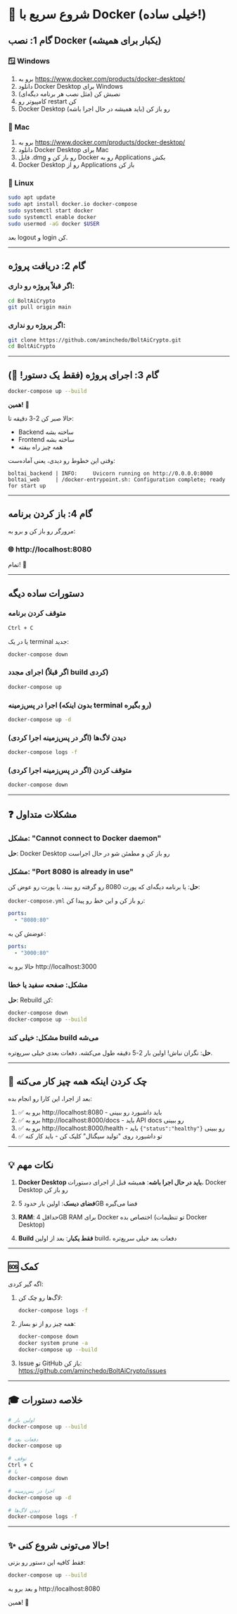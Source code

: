 # 🚀 شروع سریع با Docker (خیلی ساده!)

## گام 1: نصب Docker (یکبار برای همیشه)

### 🪟 Windows
1. برو به https://www.docker.com/products/docker-desktop/
2. دانلود Docker Desktop برای Windows
3. نصبش کن (مثل نصب هر برنامه دیگه‌ای)
4. کامپیوتر رو restart کن
5. Docker Desktop رو باز کن (باید همیشه در حال اجرا باشه)

### 🍎 Mac
1. برو به https://www.docker.com/products/docker-desktop/
2. دانلود Docker Desktop برای Mac
3. فایل .dmg رو باز کن و Docker رو به Applications بکش
4. Docker Desktop رو از Applications باز کن

### 🐧 Linux
```bash
sudo apt update
sudo apt install docker.io docker-compose
sudo systemctl start docker
sudo systemctl enable docker
sudo usermod -aG docker $USER
```
بعد logout و login کن.

---

## گام 2: دریافت پروژه

### اگر قبلاً پروژه رو داری:
```bash
cd BoltAiCrypto
git pull origin main
```

### اگر پروژه رو نداری:
```bash
git clone https://github.com/aminchedo/BoltAiCrypto.git
cd BoltAiCrypto
```

---

## گام 3: اجرای پروژه (فقط یک دستور! 🎉)

```bash
docker-compose up --build
```

**همین!** 🎊

حالا صبر کن 2-3 دقیقه تا:
- Backend ساخته بشه
- Frontend ساخته بشه
- همه چیز راه بیفته

وقتی این خطوط رو دیدی، یعنی آماده‌ست:
```
boltai_backend | INFO:     Uvicorn running on http://0.0.0.0:8000
boltai_web     | /docker-entrypoint.sh: Configuration complete; ready for start up
```

---

## گام 4: باز کردن برنامه

مرورگر رو باز کن و برو به:

### 🌐 http://localhost:8080

تمام! 🎉

---

## دستورات ساده دیگه

### متوقف کردن برنامه
```bash
Ctrl + C
```
یا در یک terminal جدید:
```bash
docker-compose down
```

### اجرای مجدد (اگر قبلاً build کردی)
```bash
docker-compose up
```

### اجرا در پس‌زمینه (بدون اینکه terminal رو بگیره)
```bash
docker-compose up -d
```

### دیدن لاگ‌ها (اگر در پس‌زمینه اجرا کردی)
```bash
docker-compose logs -f
```

### متوقف کردن (اگر در پس‌زمینه اجرا کردی)
```bash
docker-compose down
```

---

## ❓ مشکلات متداول

### مشکل: "Cannot connect to Docker daemon"
**حل**: Docker Desktop رو باز کن و مطمئن شو در حال اجراست

### مشکل: "Port 8080 is already in use"
**حل**: یا برنامه دیگه‌ای که پورت 8080 رو گرفته رو ببند، یا پورت رو عوض کن:

`docker-compose.yml` رو باز کن و این خط رو پیدا کن:
```yaml
ports:
  - "8080:80"
```
عوضش کن به:
```yaml
ports:
  - "3000:80"
```
حالا برو به http://localhost:3000

### مشکل: صفحه سفید یا خطا
**حل**: Rebuild کن:
```bash
docker-compose down
docker-compose up --build
```

### مشکل: خیلی کند build می‌شه
**حل**: نگران نباش! اولین بار 2-5 دقیقه طول می‌کشه. دفعات بعدی خیلی سریع‌تره.

---

## 🎯 چک کردن اینکه همه چیز کار می‌کنه

بعد از اجرا، این کارا رو انجام بده:

1. ✅ برو به http://localhost:8080 - باید داشبورد رو ببینی
2. ✅ برو به http://localhost:8000/docs - باید API docs رو ببینی
3. ✅ برو به http://localhost:8000/health - باید `{"status":"healthy"}` رو ببینی
4. ✅ تو داشبورد روی "تولید سیگنال" کلیک کن - باید کار کنه

---

## 💡 نکات مهم

1. **Docker Desktop باید در حال اجرا باشه**: همیشه قبل از اجرای دستورات، Docker Desktop رو باز کن

2. **فضای دیسک**: اولین بار حدود 5GB فضا می‌گیره

3. **RAM**: حداقل 4GB RAM برای Docker اختصاص بده (تو تنظیمات Docker Desktop)

4. **Build فقط یکبار**: بعد از اولین build، دفعات بعد خیلی سریع‌تره

---

## 🆘 کمک

اگه گیر کردی:

1. لاگ‌ها رو چک کن:
   ```bash
   docker-compose logs -f
   ```

2. همه چیز رو از نو بساز:
   ```bash
   docker-compose down
   docker system prune -a
   docker-compose up --build
   ```

3. Issue تو GitHub باز کن:
   https://github.com/aminchedo/BoltAiCrypto/issues

---

## 🎓 خلاصه دستورات

```bash
# اولین بار
docker-compose up --build

# دفعات بعد
docker-compose up

# توقف
Ctrl + C
# یا
docker-compose down

# اجرا در پس‌زمینه
docker-compose up -d

# دیدن لاگ‌ها
docker-compose logs -f
```

---

## ✨ حالا می‌تونی شروع کنی!

فقط کافیه این دستور رو بزنی:
```bash
docker-compose up --build
```

و بعد برو به http://localhost:8080

همین! 🎉
